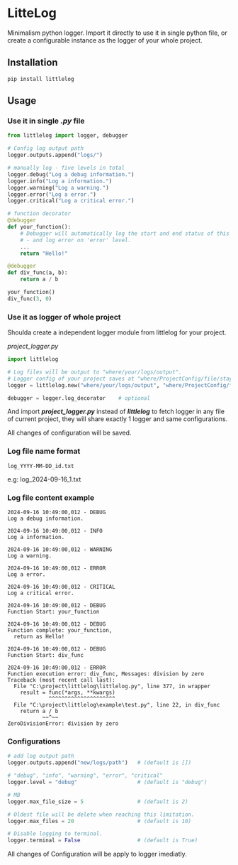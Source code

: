 # LitteLog
Minimalism python logger. Import it directly to use it in single python file, or create a configurable instance as the logger of your whole project.

## Installation
```
pip install littlelog
```

## Usage

### Use it in single *.py* file
```python
from littlelog import logger, debugger

# Config log output path
logger.outputs.append("logs/")

# manually log - five levels in total
logger.debug("Log a debug information.")
logger.info("Log a information.")
logger.warning("Log a warning.")
logger.error("Log a error.")
logger.critical("Log a critical error.")

# function decorator
@debugger
def your_function():
    # Debugger will automatically log the start and end status of this function on 'debug' level,
    # - and log error on 'error' level.
    ...
    return "Hello!"

@debugger
def div_func(a, b):
    return a / b

your_function()
div_func(3, 0)
```

### Use it as logger of whole project
Shoulda create a independent logger module from littlelog for your project.

*project_logger.py*
```python
import littlelog

# Log files will be output to "where/your/logs/output".
# Logger config of your project saves at "where/ProjectConfig/file/stay"
logger = littlelog.new("where/your/logs/output", "where/ProjectConfig/file/stay")

debugger = logger.log_decorator    # optional
```
And import ***project_logger.py*** instead of ***littlelog*** to fetch logger in any file of current project,
they will share exactly 1 logger and same configurations.

All changes of configuration will be saved.

### Log file name format
```
log_YYYY-MM-DD_id.txt
```
e.g: log_2024-09-16_1.txt

### Log file content example
```
2024-09-16 10:49:00,012 - DEBUG
Log a debug information.

2024-09-16 10:49:00,012 - INFO
Log a information.

2024-09-16 10:49:00,012 - WARNING
Log a warning.

2024-09-16 10:49:00,012 - ERROR
Log a error.

2024-09-16 10:49:00,012 - CRITICAL
Log a critical error.

2024-09-16 10:49:00,012 - DEBUG
Function Start: your_function

2024-09-16 10:49:00,012 - DEBUG
Function complete: your_function, 
  return as Hello!

2024-09-16 10:49:00,012 - DEBUG
Function Start: div_func

2024-09-16 10:49:00,012 - ERROR
Function execution error: div_func, Messages: division by zero
Traceback (most recent call last):
  File "C:\project\littlelog\littlelog.py", line 377, in wrapper
    result = func(*args, **kwargs)
             ^^^^^^^^^^^^^^^^^^^^^
  File "C:\project\littlelog\example\test.py", line 22, in div_func
    return a / b
           ~~^~~
ZeroDivisionError: division by zero
```

### Configurations
```python
# add log output path
logger.outputs.append("new/logs/path")   # (default is [])

# "debug", "info", "warning", "error", "critical"
logger.level = "debug"                   # (default is "debug")

# MB           
logger.max_file_size = 5                 # (default is 2)

# Oldest file will be delete when reaching this limitation.
logger.max_files = 20                    # (default is 10)

# Disable logging to terminal.
logger.terminal = False                  # (default is True)
```

All changes of Configuration will be apply to logger imediatly.



